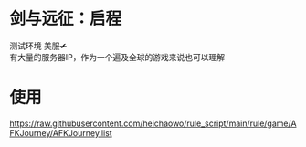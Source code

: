 # 剑与远征：启程
测试环境 美服~~✔~~
<br>有大量的服务器IP，作为一个遍及全球的游戏来说也可以理解

# 使用
https://raw.githubusercontent.com/heichaowo/rule_script/main/rule/game/AFKJourney/AFKJourney.list
